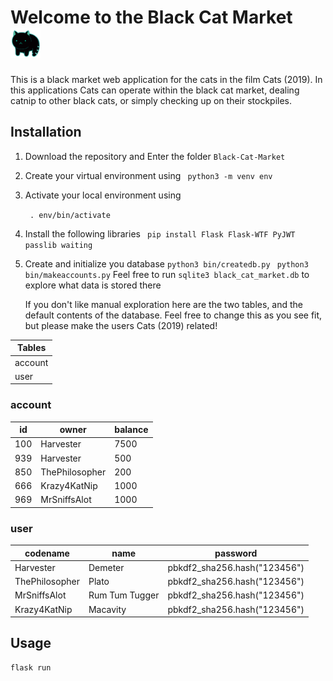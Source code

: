 # Welcome to the Black Cat Market <img src="static/loading-cat.gif" width="48">

This is a black market web application for the cats in the film Cats (2019).
In this applications Cats can operate within the black cat market, dealing catnip to other black cats, or simply checking up on their stockpiles.

## Installation

1. Download the repository and Enter the folder `Black-Cat-Market`
2. Create your virtual environment using
    ``` python3 -m venv env```
3. Activate your local environment using 

    ``` . env/bin/activate```
4. Install the following libraries
    ``` pip install Flask Flask-WTF PyJWT passlib waiting```
5. Create and initialize you database
    ``` python3 bin/createdb.py ```
    ``` python3 bin/makeaccounts.py```
   Feel free to run `sqlite3 black_cat_market.db` to explore what data is stored there

   If you don't like manual exploration here are the two tables, and the default contents of the database. Feel free to change this as you see fit, but please make the users Cats (2019) related!

| Tables      |
| ----------- |
| account     |
| user        |

### account
| id      | owner              | balance |
| ------- | ------------------ | ------- |
| 100     | Harvester          | 7500    |
| 939     | Harvester          | 500     |
| 850     | ThePhilosopher     | 200     |
| 666     | Krazy4KatNip       | 1000    |
| 969     | MrSniffsAlot       | 1000    |

### user
| codename       | name                      | password                     |
| -------------- | ------------------------- | ---------------------------- |
| Harvester      | Demeter                   | pbkdf2_sha256.hash("123456") |
| ThePhilosopher | Plato                     | pbkdf2_sha256.hash("123456") |
| MrSniffsAlot   | Rum Tum Tugger            | pbkdf2_sha256.hash("123456") |
| Krazy4KatNip   | Macavity                  | pbkdf2_sha256.hash("123456") |

## Usage

```
flask run
```
